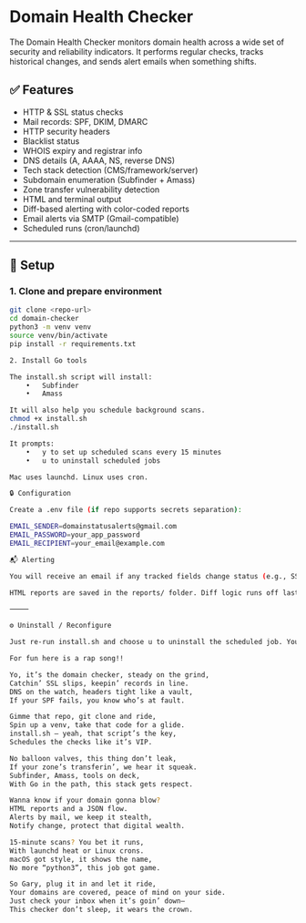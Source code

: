 # Domain Health Checker

The Domain Health Checker monitors domain health across a wide set of security and reliability indicators. It performs regular checks, tracks historical changes, and sends alert emails when something shifts.

## ✅ Features

- HTTP & SSL status checks
- Mail records: SPF, DKIM, DMARC
- HTTP security headers
- Blacklist status
- WHOIS expiry and registrar info
- DNS details (A, AAAA, NS, reverse DNS)
- Tech stack detection (CMS/framework/server)
- Subdomain enumeration (Subfinder + Amass)
- Zone transfer vulnerability detection
- HTML and terminal output
- Diff-based alerting with color-coded reports
- Email alerts via SMTP (Gmail-compatible)
- Scheduled runs (cron/launchd)

---

## 🚀 Setup

### 1. Clone and prepare environment

```bash
git clone <repo-url>
cd domain-checker
python3 -m venv venv
source venv/bin/activate
pip install -r requirements.txt

2. Install Go tools

The install.sh script will install:
	•	Subfinder
	•	Amass

It will also help you schedule background scans.
chmod +x install.sh
./install.sh

It prompts:
	•	y to set up scheduled scans every 15 minutes
	•	u to uninstall scheduled jobs

Mac uses launchd. Linux uses cron.

🔒 Configuration

Create a .env file (if repo supports secrets separation):

EMAIL_SENDER=domainstatusalerts@gmail.com
EMAIL_PASSWORD=your_app_password
EMAIL_RECIPIENT=your_email@example.com

📬 Alerting

You will receive an email if any tracked fields change status (e.g., SSL days drop, DNS provider changes, domain gets blacklisted, etc).

HTML reports are saved in the reports/ folder. Diff logic runs off last_results.json.

⸻

⚙️ Uninstall / Reconfigure

Just re-run install.sh and choose u to uninstall the scheduled job. You can also reschedule anytime.

For fun here is a rap song!!

Yo, it’s the domain checker, steady on the grind,
Catchin’ SSL slips, keepin’ records in line.
DNS on the watch, headers tight like a vault,
If your SPF fails, you know who’s at fault.

Gimme that repo, git clone and ride,
Spin up a venv, take that code for a glide.
install.sh – yeah, that script’s the key,
Schedules the checks like it’s VIP.

No balloon valves, this thing don’t leak,
If your zone’s transferin’, we hear it squeak.
Subfinder, Amass, tools on deck,
With Go in the path, this stack gets respect.

Wanna know if your domain gonna blow?
HTML reports and a JSON flow.
Alerts by mail, we keep it stealth,
Notify change, protect that digital wealth.

15-minute scans? You bet it runs,
With launchd heat or Linux crons.
macOS got style, it shows the name,
No more “python3”, this job got game.

So Gary, plug it in and let it ride,
Your domains are covered, peace of mind on your side.
Just check your inbox when it’s goin’ down—
This checker don’t sleep, it wears the crown.
